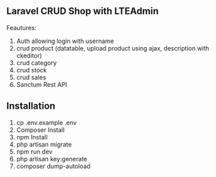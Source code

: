 ## Laravel CRUD Shop with LTEAdmin

Feautures: 
1. Auth allowing login with username
2. crud product (datatable, upload product using ajax, description with ckeditor)
3. crud category
4. crud stock
5. crud sales
6. Sanctum Rest API

## Installation
1. cp .env.example .env
2. Composer Install
3. npm Install
4. php artisan migrate
5. npm run dev
6. php artisan key:generate
7. composer dump-autoload
